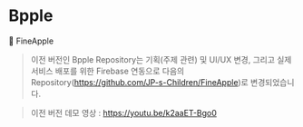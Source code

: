 # Bpple
🍍 FineApple


> 이전 버전인 Bpple Repository는 기획(주제 관련) 및 UI/UX 변경, 그리고 실제 서비스 배포를 위한 Firebase 연동으로 다음의 Repository(https://github.com/JP-s-Children/FineApple)로 변경되었습니다.

> 이전 버전 데모 영상 : https://youtu.be/k2aaET-Bgo0
